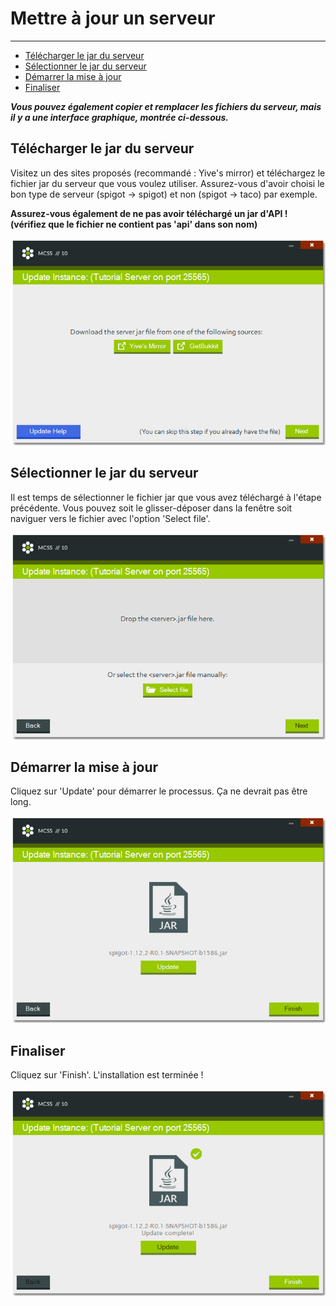 # Mettre à jour un serveur

---

*   [Télécharger le jar du serveur](#download-the-server-jar-file)
*   [Sélectionner le jar du serveur](#select-the-server-jar-file)
*   [Démarrer la mise à jour](#start-the-update)
*   [Finaliser](#wrapping-it-up)

***Vous pouvez également copier et remplacer les fichiers du serveur, mais il y a une interface graphique, montrée ci-dessous.***

<a name="download-the-server-jar-file"></a>
## Télécharger le jar du serveur

Visitez un des sites proposés (recommandé : Yive's mirror) et téléchargez le fichier jar du serveur que vous voulez utiliser. Assurez-vous d'avoir choisi le bon type de serveur (spigot -> spigot) et non (spigot -> taco) par exemple.

**Assurez-vous également de ne pas avoir téléchargé un jar d'API !<br>(vérifiez que le fichier ne contient pas 'api' dans son nom)**

![Screenshot of the Update Instance window](assets/screenshots/update_server_links.png)

<a name="select-the-server-jar-file"></a>
## Sélectionner le jar du serveur

Il est temps de sélectionner le fichier jar que vous avez téléchargé à l'étape précédente. Vous pouvez soit le glisser-déposer dans la fenêtre soit naviguer vers le fichier avec l'option 'Select file'.

![Screenshot of the Update Instance window where you can select your server file](assets/screenshots/update_server_files.png)

<a name="start-the-update"></a>
## Démarrer la mise à jour

Cliquez sur 'Update' pour démarrer le processus. Ça ne devrait pas être long.

![Screenshot of the Update Instance window with an update button where you can update the selected server file](assets/screenshots/update_server_update.png)

<a name="wrapping-it-up"></a>
## Finaliser
Cliquez sur 'Finish'. L'installation est terminée !

![Screenshot of the Update Instance window after successfully updating a server](assets/screenshots/update_server_complete.png)

